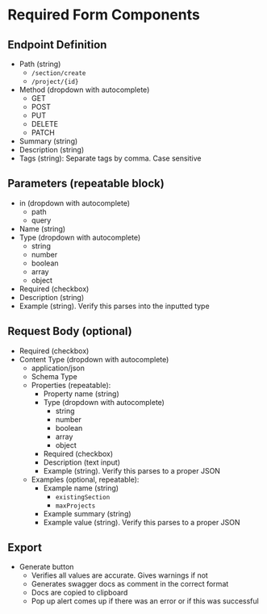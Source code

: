 # Required Form Components

## Endpoint Definition
- Path (string)
  - `/section/create`
  - `/project/{id}`
- Method (dropdown with autocomplete)
  - GET
  - POST
  - PUT
  - DELETE
  - PATCH
- Summary (string)
- Description (string)
- Tags (string): Separate tags by comma. Case sensitive

## Parameters (repeatable block)
- in (dropdown with autocomplete)
  - path
  - query
- Name (string)
- Type (dropdown with autocomplete)
  - string
  - number
  - boolean
  - array
  - object
- Required (checkbox)
- Description (string)
- Example (string). Verify this parses into the inputted type

## Request Body (optional)
- Required (checkbox)
- Content Type (dropdown with autocomplete)
  - application/json
  - Schema Type
  - Properties (repeatable):
    - Property name (string)
    - Type (dropdown with autocomplete)
        - string
        - number
        - boolean
        - array
        - object
    - Required (checkbox)
    - Description (text input)
    - Example (string). Verify this parses to a proper JSON
  - Examples (optional, repeatable):
    - Example name (string)
      - `existingSection`
      - `maxProjects`
    - Example summary (string)
    - Example value (string). Verify this parses to a proper JSON


## Export
- Generate button
  - Verifies all values are accurate. Gives warnings if not
  - Generates swagger docs as comment in the correct format
  - Docs are copied to clipboard
  - Pop up alert comes up if there was an error or if this was successful